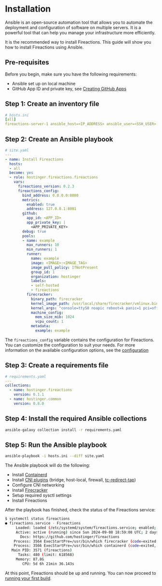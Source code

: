 # Installation

Ansible is an open-source automation tool that allows you to automate the deployment and configuration of software on multiple servers. It is a powerful tool that can help you manage your infrastructure more efficiently.

It is the recommended way to install Fireactions. This guide will show you how to install Fireactions using Ansible.

## Pre-requisites

Before you begin, make sure you have the following requirements:

- Ansible set up on local machine
- GitHub App ID and private key, see [Creating GitHub Apps](https://docs.github.com/en/apps/creating-github-apps)

## Step 1: Create an inventory file

```yaml
# hosts.ini
[all]
fireactions-server-1 ansible_host=<IP_ADDRESS> ansible_user=<SSH_USER>
```

## Step 2: Create an Ansible playbook

```yaml
# site.yaml
---
- name: Install Fireactions
  hosts:
  - all
  become: yes
  - role: hostinger.fireactions.fireactions
    vars:
      fireactions_version: 0.2.3
      fireactions_config:
        bind_address: 0.0.0.0:8080
        metrics:
          enabled: true
          address: 127.0.0.1:8081
        github:
          app_id: <APP_ID>
          app_private_key: |
            <APP_PRIVATE_KEY>
        debug: true
        pools:
        - name: example
          max_runners: 10
          min_runners: 1
          runner:
            name: example
            image: <IMAGE>:<IMAGE_TAG>
            image_pull_policy: IfNotPresent
            group_id: 1
            organization: hostinger
            labels:
            - self-hosted
            - fireactions
          firecracker:
            binary_path: firecracker
            kernel_image_path: /usr/local/share/firecracker/vmlinux.bin
            kernel_args: "console=ttyS0 noapic reboot=k panic=1 pci=off nomodules rw"
            machine_config:
              mem_size_mib: 1024
              vcpu_count: 1
            metadata:
              example: example
```

The `fireactions_config` variable contains the configuration for Fireactions. You can customize the configuration to suit your needs. For more information on the available configuration options, see the [configuration](../user-guide/configuration.md)

## Step 3: Create a requirements file

```yaml
# requirements.yaml
---
collections:
  - name: hostinger.fireactions
    version: 0.1.1
  - name: hostinger.common
    version: 0.8.0
```

## Step 4: Install the required Ansible collections

```bash
ansible-galaxy collection install -r requirements.yaml
```

## Step 5: Run the Ansible playbook

```bash
ansible-playbook -i hosts.ini --diff site.yaml
```

The Ansible playbook will do the following:

- Install [Containerd](https://github.com/containerd/containerd)
- Install [CNI plugins](https://github.com/containernetworking/plugins) (bridge, host-local, firewall, [tc-redirect-tap](https://github.com/awslabs/tc-redirect-tap))
- Configure CNI networking
- Install [Firecracker](https://github.com/firecracker-microvm/firecracker)
- Setup required sysctl settings
- Install Fireactions

After the playbook has finished, check the status of the Fireactions service:

```bash
$ systemctl status fireactions
● fireactions.service - Fireactions
     Loaded: loaded (/etc/systemd/system/fireactions.service; enabled; preset: enabled)
     Active: active (running) since Sun 2024-09-08 18:59:08 UTC; 2 days ago
       Docs: https://github.com/hostinger/fireactions
    Process: 3564 ExecStartPre=/usr/bin/which firecracker (code=exited, status=0/SUCCESS)
    Process: 3566 ExecStartPre=/usr/bin/which containerd (code=exited, status=0/SUCCESS)
   Main PID: 3571 (fireactions)
      Tasks: 480 (limit: 618568)
     Memory: 87.8G
        CPU: 5d 6h 21min 36.143s
```

At this point, Fireactions should be up and running. You can now proceed to [running your first build](../user-guide/running-the-first-build.md).
